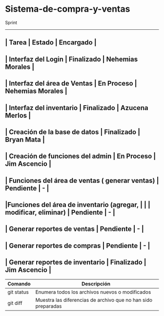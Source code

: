 
# Sistema-de-compra-y-ventas

Sprint 

----------------------------------------------------------------------------------------------------
|       Tarea                                      |           Estado        |       Encargado     |
----------------------------------------------------------------------------------------------------
|   Interfaz del Login                             |       Finalizado        |  Nehemias Morales   |
----------------------------------------------------------------------------------------------------
| Interfaz del área de Ventas                      |       En Proceso        |  Nehemias Morales   |
----------------------------------------------------------------------------------------------------
|  Interfaz del inventario                         |       Finalizado        |    Azucena Merlos   |
----------------------------------------------------------------------------------------------------
| Creación de la base de datos                     |       Finalizado        |       Bryan Mata    |
----------------------------------------------------------------------------------------------------
| Creación de funciones del admin                  |       En Proceso        |     Jim Ascencio    |
----------------------------------------------------------------------------------------------------
| Funciones del área de ventas ( generar ventas)   |      Pendiente          |          -          |
----------------------------------------------------------------------------------------------------
|Funciones del área de inventario (agregar,        |                         |                     |
modificar, eliminar)                               |      Pendiente          |          -          |
----------------------------------------------------------------------------------------------------
| Generar reportes de ventas                       |      Pendiente          |          -          |
----------------------------------------------------------------------------------------------------
| Generar reportes de compras                      |      Pendiente          |          -          |
----------------------------------------------------------------------------------------------------
| Generar reportes de inventario                   |       Finalizado        |     Jim Ascencio    |
----------------------------------------------------------------------------------------------------


| Comando | Descripción |
| --- | --- |
| git status | Enumera todos los archivos nuevos o modificados |
| git diff | Muestra las diferencias de archivo que no han sido preparadas |

